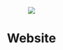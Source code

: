 <p align="center">
  <img src="https://skillicons.dev/icons?i=react,tailwind,ts,bun,nextjs,vercel&theme=light" />
</p>

<h1 align="center">Website</h1>
<p align="center">
</p>
